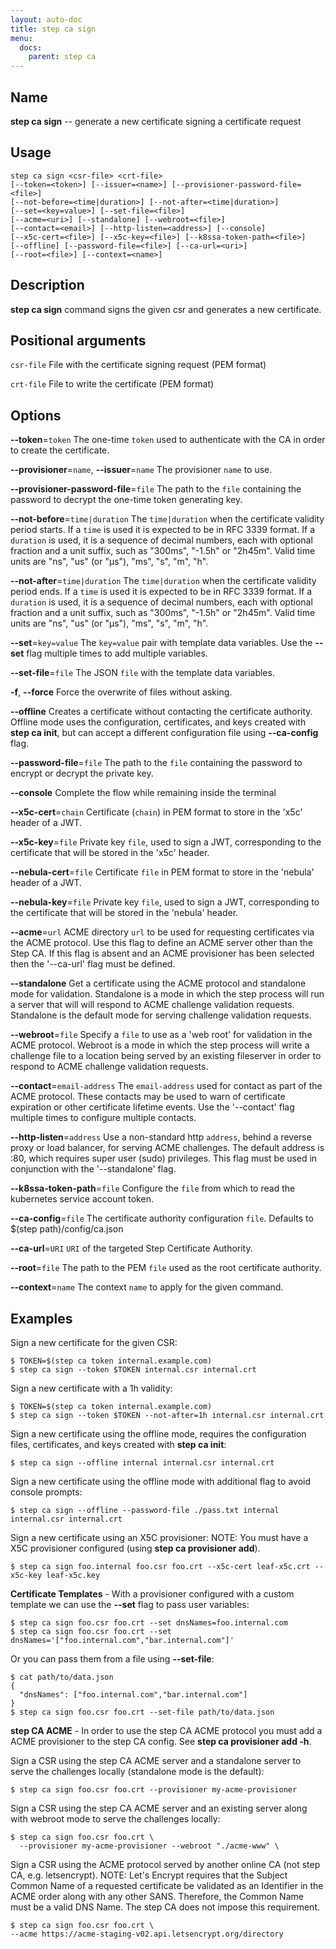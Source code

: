 ```yaml
---
layout: auto-doc
title: step ca sign
menu:
  docs:
    parent: step ca
---
```


## Name
**step ca sign** -- generate a new certificate signing a certificate request

## Usage

```raw
step ca sign <csr-file> <crt-file>
[--token=<token>] [--issuer=<name>] [--provisioner-password-file=<file>]
[--not-before=<time|duration>] [--not-after=<time|duration>]
[--set=<key=value>] [--set-file=<file>]
[--acme=<uri>] [--standalone] [--webroot=<file>]
[--contact=<email>] [--http-listen=<address>] [--console]
[--x5c-cert=<file>] [--x5c-key=<file>] [--k8ssa-token-path=<file>]
[--offline] [--password-file=<file>] [--ca-url=<uri>]
[--root=<file>] [--context=<name>]
```

## Description

**step ca sign** command signs the given csr and generates a new certificate.

## Positional arguments

`csr-file`
File with the certificate signing request (PEM format)

`crt-file`
File to write the certificate (PEM format)

## Options


**--token**=`token`
The one-time `token` used to authenticate with the CA in order to create the
certificate.

**--provisioner**=`name`, **--issuer**=`name`
The provisioner `name` to use.

**--provisioner-password-file**=`file`
The path to the `file` containing the password to decrypt the one-time token
generating key.

**--not-before**=`time|duration`
The `time|duration` when the certificate validity period starts. If a `time` is
used it is expected to be in RFC 3339 format. If a `duration` is used, it is a
sequence of decimal numbers, each with optional fraction and a unit suffix, such
as "300ms", "-1.5h" or "2h45m". Valid time units are "ns", "us" (or "µs"), "ms",
"s", "m", "h".

**--not-after**=`time|duration`
The `time|duration` when the certificate validity period ends. If a `time` is
used it is expected to be in RFC 3339 format. If a `duration` is used, it is a
sequence of decimal numbers, each with optional fraction and a unit suffix, such
as "300ms", "-1.5h" or "2h45m". Valid time units are "ns", "us" (or "µs"), "ms",
"s", "m", "h".

**--set**=`key=value`
The `key=value` pair with template data variables. Use the **--set** flag multiple times to add multiple variables.

**--set-file**=`file`
The JSON `file` with the template data variables.

**-f**, **--force**
Force the overwrite of files without asking.

**--offline**
Creates a certificate without contacting the certificate authority. Offline mode
uses the configuration, certificates, and keys created with **step ca init**,
but can accept a different configuration file using **--ca-config** flag.

**--password-file**=`file`
The path to the `file` containing the password to encrypt or decrypt the private key.

**--console**
Complete the flow while remaining inside the terminal

**--x5c-cert**=`chain`
Certificate (`chain`) in PEM format to store in the 'x5c' header of a JWT.

**--x5c-key**=`file`
Private key `file`, used to sign a JWT, corresponding to the certificate that will
be stored in the 'x5c' header.

**--nebula-cert**=`file`
Certificate `file` in PEM format to store in the 'nebula' header of a JWT.

**--nebula-key**=`file`
Private key `file`, used to sign a JWT, corresponding to the certificate that will
be stored in the 'nebula' header.

**--acme**=`url`
ACME directory `url` to be used for requesting certificates via the ACME protocol.
Use this flag to define an ACME server other than the Step CA. If this flag is
absent and an ACME provisioner has been selected then the '--ca-url' flag must be defined.

**--standalone**
Get a certificate using the ACME protocol and standalone mode for validation.
Standalone is a mode in which the step process will run a server that will
will respond to ACME challenge validation requests. Standalone is the default
mode for serving challenge validation requests.

**--webroot**=`file`
Specify a `file` to use as a 'web root' for validation in the ACME protocol.
Webroot is a mode in which the step process will write a challenge file to a
location being served by an existing fileserver in order to respond to ACME
challenge validation requests.

**--contact**=`email-address`
The `email-address` used for contact as part of the ACME protocol. These contacts
may be used to warn of certificate expiration or other certificate lifetime events.
Use the '--contact' flag multiple times to configure multiple contacts.

**--http-listen**=`address`
Use a non-standard http `address`, behind a reverse proxy or load balancer, for
serving ACME challenges. The default address is :80, which requires super user
(sudo) privileges. This flag must be used in conjunction with the '--standalone'
flag.

**--k8ssa-token-path**=`file`
Configure the `file` from which to read the kubernetes service account token.

**--ca-config**=`file`
The certificate authority configuration `file`. Defaults to
$(step path)/config/ca.json

**--ca-url**=`URI`
`URI` of the targeted Step Certificate Authority.

**--root**=`file`
The path to the PEM `file` used as the root certificate authority.

**--context**=`name`
The context `name` to apply for the given command.

## Examples

Sign a new certificate for the given CSR:
```shell
$ TOKEN=$(step ca token internal.example.com)
$ step ca sign --token $TOKEN internal.csr internal.crt
```

Sign a new certificate with a 1h validity:
```shell
$ TOKEN=$(step ca token internal.example.com)
$ step ca sign --token $TOKEN --not-after=1h internal.csr internal.crt
```

Sign a new certificate using the offline mode, requires the configuration
files, certificates, and keys created with **step ca init**:
```shell
$ step ca sign --offline internal internal.csr internal.crt
```

Sign a new certificate using the offline mode with additional flag to avoid
console prompts:
```shell
$ step ca sign --offline --password-file ./pass.txt internal internal.csr internal.crt
```

Sign a new certificate using an X5C provisioner:
NOTE: You must have a X5C provisioner configured (using **step ca provisioner add**).
```shell
$ step ca sign foo.internal foo.csr foo.crt --x5c-cert leaf-x5c.crt --x5c-key leaf-x5c.key
```

**Certificate Templates** - With a provisioner configured with a custom
template we can use the **--set** flag to pass user variables:
```shell
$ step ca sign foo.csr foo.crt --set dnsNames=foo.internal.com
$ step ca sign foo.csr foo.crt --set dnsNames='["foo.internal.com","bar.internal.com"]'
```

Or you can pass them from a file using **--set-file**:
```shell
$ cat path/to/data.json
{
  "dnsNames": ["foo.internal.com","bar.internal.com"]
}
$ step ca sign foo.csr foo.crt --set-file path/to/data.json
```

**step CA ACME** - In order to use the step CA ACME protocol you must add a
ACME provisioner to the step CA config. See **step ca provisioner add -h**.

Sign a CSR using the step CA ACME server and a standalone server
to serve the challenges locally (standalone mode is the default):
```shell
$ step ca sign foo.csr foo.crt --provisioner my-acme-provisioner
```

Sign a CSR using the step CA ACME server and an existing server
along with webroot mode to serve the challenges locally:
```shell
$ step ca sign foo.csr foo.crt \
  --provisioner my-acme-provisioner --webroot "./acme-www" \
```

Sign a CSR using the ACME protocol served by another online CA (not step CA,
e.g. letsencrypt). NOTE: Let's Encrypt requires that the Subject Common Name
of a requested certificate be validated as an Identifier in the ACME order along
with any other SANS. Therefore, the Common Name must be a valid DNS Name. The
step CA does not impose this requirement.
```shell
$ step ca sign foo.csr foo.crt \
--acme https://acme-staging-v02.api.letsencrypt.org/directory
```

